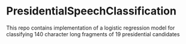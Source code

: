 # PresidentialSpeechClassification
This repo contains implementation of a logistic regression model for classifying 140 character long fragments of 19 presidential candidates
